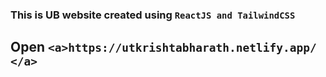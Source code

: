 ### This is UB website created using `ReactJS and TailwindCSS`
## Open `<a>https://utkrishtabharath.netlify.app/ </a>`
